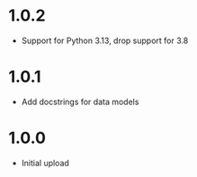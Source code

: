 # 1.0.2
- Support for Python 3.13, drop support for 3.8

# 1.0.1
- Add docstrings for data models

# 1.0.0
- Initial upload
